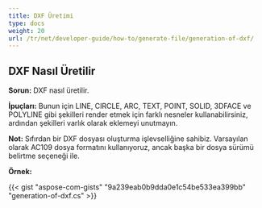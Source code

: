 ```yaml
---
title: DXF Üretimi
type: docs
weight: 20
url: /tr/net/developer-guide/how-to/generate-file/generation-of-dxf/
---
```


## **DXF Nasıl Üretilir**

**Sorun:** DXF nasıl üretilir.

**İpuçları:** Bunun için LINE, CIRCLE, ARC, TEXT, POINT, SOLID, 3DFACE ve POLYLINE gibi şekilleri render etmek için farklı nesneler kullanabilirsiniz, ardından şekilleri varlık olarak eklemeyi unutmayın.

**Not:** Sıfırdan bir DXF dosyası oluşturma işlevselliğine sahibiz. Varsayılan olarak AC109 dosya formatını kullanıyoruz, ancak başka bir dosya sürümü belirtme seçeneği ile.

**Örnek:**

{{< gist "aspose-com-gists" "9a239eab0b9dda0e1c54be533ea399bb" "generation-of-dxf.cs" >}}
